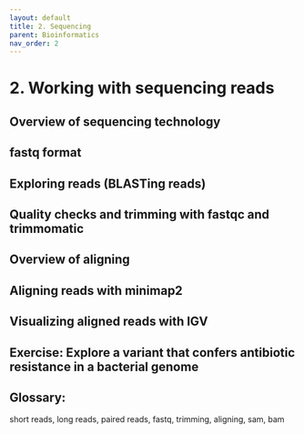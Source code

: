 ```yaml
---
layout: default
title: 2. Sequencing
parent: Bioinformatics
nav_order: 2
---
```



# 2. Working with sequencing reads

## Overview of sequencing technology
## fastq format
## Exploring reads (BLASTing reads)
## Quality checks and trimming with fastqc and trimmomatic
## Overview of aligning
## Aligning reads with minimap2
## Visualizing aligned reads with IGV
## Exercise: Explore a variant that confers antibiotic resistance in a bacterial genome
## Glossary:
short reads, long reads, paired reads, fastq, trimming, aligning, sam, bam